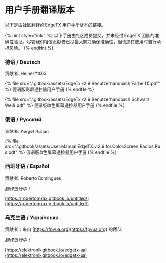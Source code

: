 # 用户手册翻译版本

以下是由社区翻译的 EdgeTX 用户手册版本的链接。

{% hint style="info" %}
以下手册由社区成员提交，并未经过 EdgeTX 团队的准确性验证。尽管我们相信贡献者已尽最大努力确保准确性，但请您在使用时自行承担风险。
{% endhint %}

### 德语 / Deutsch

贡献者: Heiner#1063

{% file src="/.gitbook/assets/EdgeTx v2.9 Benutzerhandbuch Farbe (1).pdf" %}
德语版彩屏遥控器用户手册
{% endfile %}

{% file src="/.gitbook/assets/EdgeTx v2.9 Benutzerhandbuch Schwarz Weiß.pdf" %}
德语版单色屏幕遥控器用户手册
{% endfile %}

### 俄语 / Русский

贡献者: Kerget Ruslan

{% file src="/.gitbook/assets/User.Manual.EdgeTX.v.2.9.for.Color.Screen.Radios.Rus.pdf" %}
俄语版单色屏幕遥控器用户手册
{% endfile %}

### 西班牙语 / Español

贡献者: Roberto Domingues

_翻译进行中！_

[https://robertomirax.gitbook.io/untitled/](https://robertomirax.gitbook.io/untitled/)

### 乌克兰语 / Українська

贡献者：来自 [https://fpvua.org](https://fpvua.org) 的团队

_翻译进行中！_

[https://elektronik.gitbook.io/edgetx-ua](https://elektronik.gitbook.io/edgetx-ua)